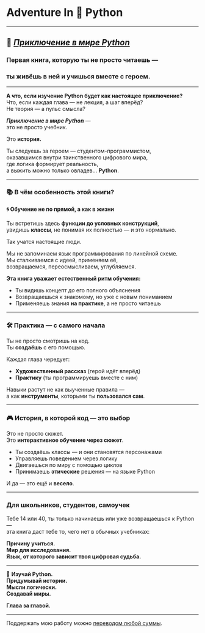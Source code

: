 # Adventure In 🐍 Python

---

## 🌌 [*Приключение в мире Python*](Russian_version/Chapter_01.md) 
### Первая книга, которую ты не просто читаешь —  
### ты **живёшь** в ней и учишься вместе с героем.

---

**А что, если изучение Python будет как настоящее приключение?**  
Что, если каждая глава — не лекция, а шаг вперёд?  
Не теория — а пульс смысла?

**_Приключение в мире Python_** —  
это не просто учебник.

Это **история.**

Ты следуешь за героем — студентом-программистом,  
оказавшимся внутри таинственного цифрового мира,  
где логика формирует реальность,  
а выжить можно только овладев… **Python**.

---

### 📚 В чём особенность этой книги?

#### 🌀 Обучение не по прямой, а как в жизни

Ты встретишь здесь **функции до условных конструкций**,  
увидишь **классы**, не понимая их полностью — и это нормально.

Так учатся настоящие люди.

Мы не запоминаем язык программирования по линейной схеме.  
Мы сталкиваемся с идеей, применяем её,  
возвращаемся, переосмысливаем, углубляемся.

**Эта книга уважает естественный ритм обучения:**
- Ты видишь концепт *до* его полного объяснения  
- Возвращаешься к знакомому, но уже с новым пониманием  
- Применяешь знания **на практике**, а не просто читаешь

---

### 🛠️ Практика — с самого начала

Ты не просто смотришь на код.  
Ты **создаёшь** с его помощью.

Каждая глава чередует:
- **Художественный рассказ** (герой идёт вперёд)
- **Практику** (ты программируешь вместе с ним)

Навыки растут не как выученные правила —  
а как **инструменты**, которыми ты **пользовался сам**.

---

### 🎮 История, в которой код — это выбор

Это не просто сюжет.  
Это **интерактивное обучение через сюжет**.

- Ты создаёшь классы — и они становятся персонажами  
- Управляешь поведением через логику  
- Двигаешься по миру с помощью циклов  
- Принимаешь **этические** решения — на языке Python

И да — это ещё и **весело**.

---

### Для школьников, студентов, самоучек

Тебе 14 или 40, ты только начинаешь или уже возвращаешься к Python —  
эта книга даст тебе то, чего нет в обычных учебниках:

**Причину учиться.  
Мир для исследования.  
Язык, от которого зависит твоя цифровая судьба.**

---

🧠 **Изучай Python.  
Придумывай истории.  
Мысли логически.  
Создавай миры.**

**Глава за главой.**

---
Поддержать мою работу можно [переводом любой суммы](https://www.tinkoff.ru/rm/r_cITNmTJpDO.zRTAdguKEe/TPM3373709).
